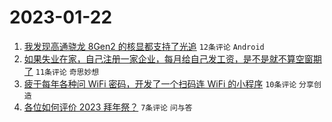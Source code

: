 # 2023-01-22

1. [我发现高通骁龙 8Gen2 的核显都支持了光追](https://www.v2ex.com/t/910225) `12条评论` `Android`
1. [如果失业在家，自己注册一家企业，每月给自己发工资，是不是就不算空窗期了](https://www.v2ex.com/t/910224) `11条评论` `奇思妙想`
1. [疲于每年各种问 WiFi 密码，开发了一个扫码连 WiFi 的小程序](https://www.v2ex.com/t/910232) `10条评论` `分享创造`
1. [各位如何评价 2023 拜年祭？](https://www.v2ex.com/t/910222) `7条评论` `问与答`
